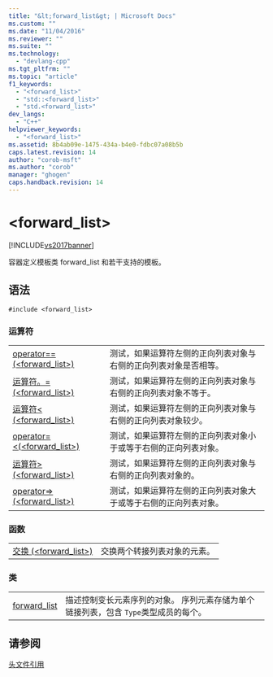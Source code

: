 ```yaml
---
title: "&lt;forward_list&gt; | Microsoft Docs"
ms.custom: ""
ms.date: "11/04/2016"
ms.reviewer: ""
ms.suite: ""
ms.technology: 
  - "devlang-cpp"
ms.tgt_pltfrm: ""
ms.topic: "article"
f1_keywords: 
  - "<forward_list>"
  - "std::<forward_list>"
  - "std.<forward_list>"
dev_langs: 
  - "C++"
helpviewer_keywords: 
  - "<forward_list>"
ms.assetid: 8b4ab09e-1475-434a-b4e0-fdbc07a08b5b
caps.latest.revision: 14
author: "corob-msft"
ms.author: "corob"
manager: "ghogen"
caps.handback.revision: 14
---
```

# &lt;forward_list&gt;
[!INCLUDE[vs2017banner](../assembler/inline/includes/vs2017banner.md)]

容器定义模板类 forward\_list 和若干支持的模板。  
  
## 语法  
  
```  
#include <forward_list>  
```  
  
### 运算符  
  
|||  
|-|-|  
|[operator\=\= \(\<forward\_list\>\)](../Topic/operator==%20\(%3Cforward_list%3E\).md)|测试，如果运算符左侧的正向列表对象与右侧的正向列表对象是否相等。|  
|[运算符。\= \(\<forward\_list\>\)](../Topic/operator!=%20\(%3Cforward_list%3E\).md)|测试，如果运算符左侧的正向列表对象与右侧的正向列表对象不等于。|  
|[运算符\< \(\<forward\_list\>\)](../Topic/operator%3C%20\(%3Cforward_list%3E\).md)|测试，如果运算符左侧的正向列表对象与右侧的正向列表对象较少。|  
|[operator\=\<\(\<forward\_list\>\)](../Topic/operator%3C=%20\(%3Cforward_list%3E\).md)|测试，如果运算符左侧的正向列表对象小于或等于右侧的正向列表对象。|  
|[运算符\> \(\<forward\_list\>\)](../Topic/operator%3E%20\(%3Cforward_list%3E\).md)|测试，如果运算符左侧的正向列表对象与右侧的正向列表对象的。|  
|[operator\=\>\(\<forward\_list\>\)](../Topic/operator%3E=%20\(%3Cforward_list%3E\).md)|测试，如果运算符左侧的正向列表对象大于或等于右侧的正向列表对象。|  
  
### 函数  
  
|||  
|-|-|  
|[交换 \(\<forward\_list\>\)](../Topic/swap%20\(%3Cforward_list%3E\).md)|交换两个转接列表对象的元素。|  
  
### 类  
  
|||  
|-|-|  
|[forward\_list](../standard-library/forward-list-class.md)|描述控制变长元素序列的对象。  序列元素存储为单个链接列表，包含 `Type`类型成员的每个。|  
  
## 请参阅  
 [头文件引用](../standard-library/cpp-standard-library-header-files.md)